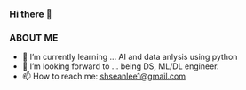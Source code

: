 ### Hi there 👋


### ABOUT ME
- 🔭 I’m currently learning ... AI and data anlysis using python
- 🌱 I’m looking forward to ... being DS, ML/DL engineer.
- 📫 How to reach me: shseanlee1@gmail.com
